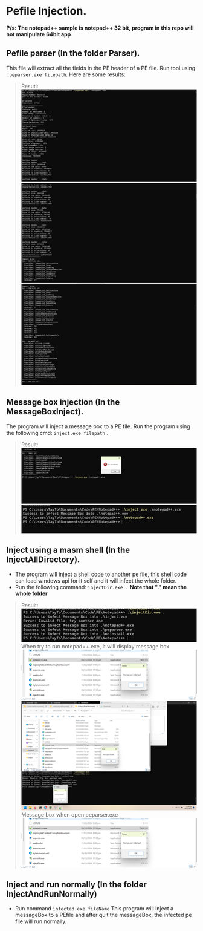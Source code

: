 # Pefile Injection.
**P/s: The notepad++ sample is notepad++ 32 bit, program in this repo will not manipulate 64bit app**
## Pefile parser (In the folder Parser).
This file will extract all the fields in the PE header of a PE file.
Run tool using : `peparser.exe filepath`.
Here are some results:
> Resutl:
> ![](./images/pic1.png)
> ![](./images/pic2.png)
> ![](./images/pic3.png)

## Message box injection (In the MessageBoxInject).
The program will inject a message box to a PE file.
Run the program using the following cmd: `inject.exe filepath` .
> Result:
> ![](./images/pic4.png)
> ![](./images/pic5.png)

## Inject using a masm shell (In the InjectAllDirectory).
- The program will inject a shell code to another pe file, this shell code can load windows api for it self and it will infect the whole folder.
- Run the following command: `injectDir.exe .`
**Note that "." mean the whole folder**
> Result:
> ![](./images/pic6.png)
When try to run notepad++.exe, it will display message box
> ![](./images/pic7.png)
> ![](./images/pic8.png)
Message box when open peparser.exe
> ![](./images/pic9.png)

## Inject and run normally (In the folder InjectAndRunNormally)
- Run command `infected.exe fileName`
This program will inject a messageBox to a PEfile and after quit the messageBox, the infected pe file will run normally.



